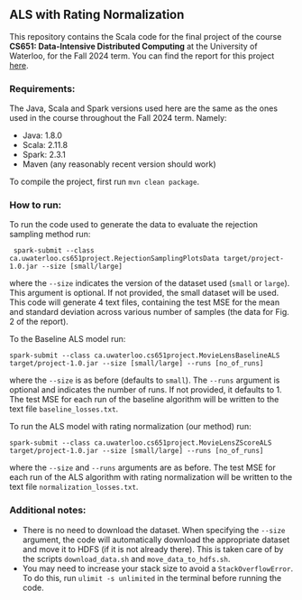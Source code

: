## ALS with Rating Normalization

This repository contains the Scala code for the final project of the course **CS651: Data-Intensive Distributed Computing** 
at the University of Waterloo, for the Fall 2024 term. You can find the report for this project [here]().


### Requirements:
The Java, Scala and Spark versions used here are the same as the ones 
used in the course throughout the Fall 2024 term. Namely:
- Java: 1.8.0
- Scala: 2.11.8
- Spark: 2.3.1
- Maven (any reasonably recent version should work)

To compile the project, first run `mvn clean package`.

### How to run:
To run the code used to generate the data to evaluate the rejection sampling method 
run:
```
 spark-submit --class ca.uwaterloo.cs651project.RejectionSamplingPlotsData target/project-1.0.jar --size [small/large]
```
where the `--size` indicates the version of the dataset used (`small` or `large`). This argument is optional. If not provided, 
the small dataset will be used.
This code will generate 4 text files, containing the test MSE for the mean and standard deviation across various number of 
samples (the data for Fig. 2 of the report).

To the Baseline ALS model run:
```
spark-submit --class ca.uwaterloo.cs651project.MovieLensBaselineALS target/project-1.0.jar --size [small/large] --runs [no_of_runs]
```
where the `--size` is as before  (defaults to `small`). The `--runs` argument is optional and indicates the number of runs.
If not provided, it defaults to 1. The test MSE for each run of the baseline algorithm will be written to the text file `baseline_losses.txt`.

To run the ALS model with rating normalization (our method) run:
```
spark-submit --class ca.uwaterloo.cs651project.MovieLensZScoreALS target/project-1.0.jar --size [small/large] --runs [no_of_runs]
```
where the `--size` and `--runs` arguments are as before. The test MSE for each run of the ALS algorithm with rating normalization 
will be written to the text file `normalization_losses.txt`.

### Additional notes:
- There is no need to download the dataset. When specifying the `--size` argument, the code will automatically download the 
appropriate dataset and move it to HDFS (if it is not already there). This is taken care of by the scripts 
`download_data.sh` and `move_data_to_hdfs.sh`.
- You may need to increase your stack size to avoid a `StackOverflowError`. To do this, run
`ulimit -s unlimited`
in the terminal before running the code.


